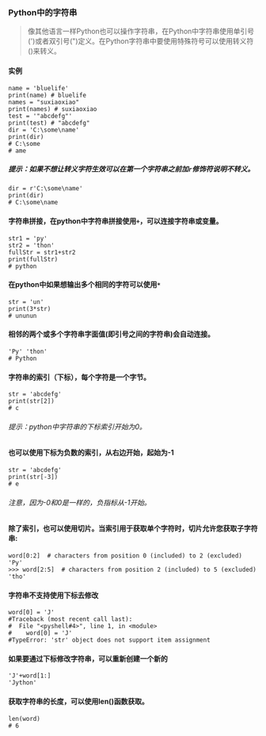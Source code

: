 ### Python中的字符串

> 像其他语言一样Python也可以操作字符串，在Python中字符串使用单引号(')或者双引号(")定义。在Python字符串中要使用特殊符号可以使用转义符(\)来转义。

#### 实例

```
name = 'bluelife'
print(name) # bluelife
names = "suxiaoxiao"
print(names) # suxiaoxiao
test = '"abcdefg"'
print(test) # "abcdefg"
dir = 'C:\some\name'
print(dir)
# C:\some
# ame
```

##### 提示：如果不想让转义字符生效可以在第一个字符串之前加```r```修饰符说明不转义。

```
dir = r'C:\some\name'
print(dir)
# C:\some\name
```

#### 字符串拼接，在python中字符串拼接使用```+```，可以连接字符串或变量。

```
str1 = 'py'
str2 = 'thon'
fullStr = str1+str2
print(fullStr)
# python
```

#### 在python中如果想输出多个相同的字符可以使用```*```

```
str = 'un'
print(3*str)
# ununun
```

#### 相邻的两个或多个字符串字面值(即引号之间的字符串)会自动连接。

```
'Py' 'thon'
# Python
```

#### 字符串的索引（下标），每个字符是一个字节。

```
str = 'abcdefg'
print(str[2])
# c
```
###### 提示：python中字符串的下标索引开始为0。

#### 也可以使用下标为负数的索引，从右边开始，起始为-1

```
str = 'abcdefg'
print(str[-3])
# e
```
###### 注意，因为-0和0是一样的，负指标从-1开始。

#### 除了索引，也可以使用切片。当索引用于获取单个字符时，切片允许您获取子字符串:

```
word[0:2]  # characters from position 0 (included) to 2 (excluded)
'Py'
>>> word[2:5]  # characters from position 2 (included) to 5 (excluded)
'tho'
```

#### 字符串不支持使用下标去修改

```
word[0] = 'J'
#Traceback (most recent call last):
#  File "<pyshell#4>", line 1, in <module>
#    word[0] = 'J'
#TypeError: 'str' object does not support item assignment
```

#### 如果要通过下标修改字符串，可以重新创建一个新的

```
'J'+word[1:]
'Jython'
```

#### 获取字符串的长度，可以使用len()函数获取。

```
len(word)
# 6
```